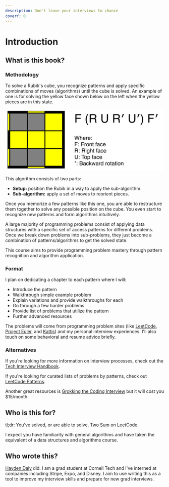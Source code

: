 ```yaml
---
description: Don't leave your interviews to chance
coverY: 0
---
```


# Introduction

## What is this book?

### Methodology

To solve a Rubik's cube, you recognize patterns and apply specific combinations of moves (algorithms) until the cube is solved. An example of one is for solving the yellow face shown below on the left when the yellow pieces are in this state.

![Rubik's Cube OLL T Algorithm](.gitbook/assets/OLL.png)

This algorithm consists of two parts:

* **Setup:** position the Rubik in a way to apply the sub-algorithm.
* **Sub-algorithm:** apply a set of moves to reorient pieces.

Once you memorize a few patterns like this one, you are able to restructure them together to solve any possible position on the cube. You even start to recognize new patterns and form algorithms intuitively.

A large majority of programming problems consist of applying data structures with a specific set of access patterns for different problems. Once we break down problems into sub-problems, they just become a combination of patterns/algorithms to get the solved state.

This course aims to provide programming problem mastery through pattern recognition and algorithm application.

### Format

I plan on dedicating a chapter to each pattern where I will:

* Introduce the pattern
* Walkthrough simple example problem
* Explain variations and provide walkthroughs for each
* Go through a few harder problems
* Provide list of problems that utilize the pattern
* Further advanced resources

The problems will come from programming problem sites (like [LeetCode](https://leetcode.com), [Project Euler](https://projecteuler.net), and [Kattis](https://open.kattis.com)) and my personal interview experiences. I'll also touch on some behavioral and resume advice briefly.

### Alternatives

If you're looking for more information on interview processes, check out the [Tech Interview Handbook](https://techinterviewhandbook.org).

If you're looking for curated lists of problems by patterns, check out [LeetCode Patterns](https://seanprashad.com/leetcode-patterns/).

Another great resources is [Grokking the Coding Interview](https://www.educative.io/courses/grokking-the-coding-interview) but it will cost you $15/month.

## Who is this for?

tl;dr: You've solved, or are able to solve, [Two Sum](https://leetcode.com/problems/two-sum/) on LeetCode.

I expect you have familiarity with general algorithms and have taken the equivalent of a data structures and algorithms course.

## Who wrote this?

[Hayden Daly](https://hcdaly.dev) did. I am a grad student at Cornell Tech and I've interned at companies including Stripe, Expo, and Disney. I aim to use writing this as a tool to improve my interview skills and prepare for new grad interviews.
